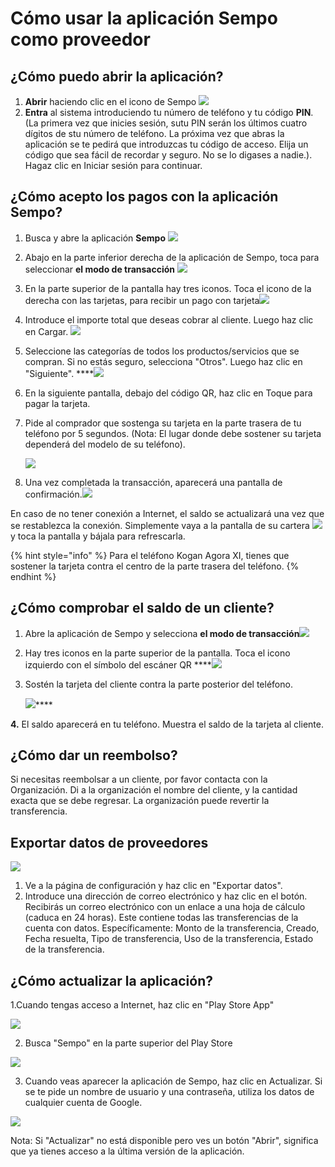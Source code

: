 # Cómo usar la aplicación Sempo como proveedor

## ¿Cómo puedo abrir la aplicación? 

1. **Abrir** haciendo clic en el icono de Sempo ![](../../.gitbook/assets/screen-shot-2020-09-10-at-4.37.24-pm.png) 
2. **Entra** al sistema introduciendo tu número de teléfono y tu código **PIN**. \(La primera vez que inicies sesión, sutu PIN serán los últimos cuatro dígitos de stu número de teléfono. La próxima vez que abras la aplicación se te pedirá que introduzcas tu código de acceso. Elija un código que sea fácil de recordar y seguro. No se lo digases a nadie.\). Hagaz clic en Iniciar sesión para continuar.

## ¿Cómo acepto los pagos con la aplicación Sempo?

1. Busca y abre la aplicación **Sempo** ![](../../.gitbook/assets/screen-shot-2020-09-10-at-4.37.24-pm.png) 
2. Abajo en la parte inferior derecha de la aplicación de Sempo, toca para seleccionar **el modo de transacción** ![](../../.gitbook/assets/1awqxppuohxec1qye0-c16alhcxvsdepdrnekeugjgq.png) 
3. En la parte superior de la pantalla hay tres iconos. Toca el icono de la derecha con las tarjetas, para recibir un pago con tarjeta![](../../.gitbook/assets/screen-shot-2020-09-10-at-4.37.16-pm.png) 
4. Introduce el importe total que deseas cobrar al cliente. Luego haz clic en Cargar. ![](../../.gitbook/assets/charge.png) 
5. Seleccione las categorías de todos los productos/servicios que se compran. Si no estás seguro, selecciona "Otros". Luego haz clic en "Siguiente".  ****![](../../.gitbook/assets/categories.png) 
6. En la siguiente pantalla, debajo del código QR, haz clic en Toque para pagar la tarjeta.

7. Pide al comprador que sostenga su tarjeta en la parte trasera de tu teléfono por 5 segundos. \(Nota: El lugar donde debe sostener su tarjeta dependerá del modelo de su teléfono\). 

   ![](../../.gitbook/assets/tap-card.png)  
 

8. Una vez completada la transacción, aparecerá una pantalla de confirmación.![](../../.gitbook/assets/confirmation.png) 

En caso de no tener conexión a Internet, el saldo se actualizará una vez que se restablezca la conexión. Simplemente vaya a la pantalla de su cartera ![](../../.gitbook/assets/wallet.png)y toca la pantalla y bájala para refrescarla.

{% hint style="info" %}
Para el teléfono Kogan Agora XI, tienes que sostener la tarjeta contra el centro de la parte trasera del teléfono.
{% endhint %}

## ¿Cómo comprobar el saldo de un cliente?

1. Abre la aplicación de Sempo y selecciona **el modo de transacción**![](../../.gitbook/assets/1awqxppuohxec1qye0-c16alhcxvsdepdrnekeugjgq.png) 
2. Hay tres iconos en la parte superior de la pantalla. Toca el icono izquierdo con el símbolo del escáner QR   ****![](../../.gitbook/assets/1b97ab-dobk8d9zysir3hztnqzgtbkw8zjowfe1o6qw%20%281%29.png) 
3. Sostén la tarjeta del cliente contra la parte posterior del teléfono.

   ![](https://lh6.googleusercontent.com/huv73XxMoUKE39Qlc0fXgoa62i2mNChEkZgSLNtkCunCnT0YmaTAbNkqcfmBUbgYpYoenDQhqLOXj4uBIZ4IUcPfBJz05o8g33PTrVg72nPOqH6WL-o-UupI65VcMOi8b1-iw0Yf)\*\*\*\*

**4.** El saldo aparecerá en tu teléfono. Muestra el saldo de la tarjeta al cliente.

## **¿Cómo dar un reembolso?**

Si necesitas reembolsar a un cliente, por favor contacta con la Organización. Di a la organización el nombre del cliente, y la cantidad exacta que se debe regresar. La organización puede revertir la transferencia.

## Exportar datos de proveedores 

![](../../.gitbook/assets/export.png)

1. Ve a la página de configuración y haz clic en "Exportar datos".
2. Introduce una dirección de correo electrónico y haz clic en el botón. Recibirás un correo electrónico con un enlace a una hoja de cálculo \(caduca en 24 horas\). Este contiene todas las transferencias de la cuenta con datos. Específicamente: Monto de la transferencia, Creado, Fecha resuelta, Tipo de transferencia, Uso de la transferencia, Estado de la transferencia.

## **¿Cómo actualizar la aplicación?**

1.Cuando tengas acceso a Internet, haz clic en "Play Store App"

![](../../.gitbook/assets/image%20%2827%29.png)

2. Busca "Sempo" en la parte superior del Play Store

![](../../.gitbook/assets/image%20%2829%29.png)

3. Cuando veas aparecer la aplicación de Sempo, haz clic en Actualizar. Si se te pide un nombre de usuario y una contraseña, utiliza los datos de cualquier cuenta de Google.



![](../../.gitbook/assets/image%20%2828%29.png)

Nota: Si "Actualizar" no está disponible pero ves un botón "Abrir", significa que ya tienes acceso a la última versión de la aplicación.

